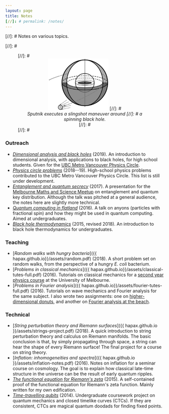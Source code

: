 ```yaml
---
layout: page
title: Notes
[//]: # permalink: /notes/
---
```


[//]: # Notes on various topics.

[//]: # <figure>
[//]: #    <div style="text-align:center"><img src ="/assets/bh-thermo-pics/kerrv3.png" width="45%" />
[//]: #    <figcaption><i>Sputnik executes a slingshot maneuver around
[//]: #    a spinning black hole.</i></figcaption>
[//]: #	</div>
[//]: #</figure>

### Outreach

- [*Dimensional analysis and black holes*](assets/dimensional-analysis.pdf) (2019). An introduction to dimensional analysis, with
  applications to black holes, for high school students. Given for the
  [UBC Metro Vancouver Physics Circle](https://outreach.phas.ubc.ca/events/metro-vancouver-physics-circle/).
- [*Physics circle problems*](assets/circle-probs.pdf)
(2018--19). High-school physics problems contributed to the UBC Metro Vancouver Physics Circle. This list is still under development.
- [*Entanglement and quantum secrecy*](assets/entanglement.md)
  (2017). A presentation for the
  [Melbourne Maths and Science Meetup](https://www.meetup.com/The-Melbourne-Maths-and-Science-Meetup/) 
  on entanglement and quantum key distribution.
  Although the talk was pitched at a general audience, the notes here
  are slightly more technical.
- [*Quantum computing in flatland*](assets/quasi-qcomp.md)
  (2016). A talk on anyons (particles with fractional spin) and how they
  might be used in quantum computing. Aimed at undergraduates.
- [*Black hole thermodynamics*](assets/bh-thermo.md)
  (2015, revised 2018). An introduction to black hole thermodynamics for undergraduates.

### Teaching

- [*Random walks with hungry bacteria*]({{
  hapax.github.io}}/assets/random.pdf) (2018). A short problem set
  on random walks, from the perspective of a hungry *E. coli*
  bacterium.
- [*Problems in classical mechanics*]({{
  hapax.github.io}}/assets/classical-tutes-full.pdf) (2016). Tutorials
  on classical mechanics for a
  [second year physics course](https://handbook.unimelb.edu.au/subjects/phyc20014)
  at the University of Melbourne.
- [*Problems in Fourier analysis*]({{
  hapax.github.io}}/assets/fourier-tutes-full.pdf) (2016). Tutorials
  on wave mechanics and Fourier analysis for the same subject. I also wrote two assignments: one on
  [higher-dimensional donuts]({{hapax.github.io}}/assets/physical-systems-a2.pdf),
  and another on
  [Fourier analysis at the beach]({{hapax.github.io}}/assets/physical-systems-a3.pdf).

### Technical

- [*String perturbation theory and Riemann surfaces*]({{
  hapax.github.io }}/assets/strings-project.pdf) (2018). A quick introduction
  to string perturbation theory and calculus on Riemann
  manifolds. The basic conclusion is that, by simply propagating
  through space, a string can hear the shape of every Riemann surface!
  The final project for a course on string theory.
- [*Inflation: inhomogeneities and spectra*]({{ hapax.github.io
  }}/assets/inflation-notes.pdf) (2016). Notes on inflation for a
  seminar course on cosmology. The goal is to explain how classical
  late-time structure in the universe can be the result of early
  quantum ripples.
- [*The functional equation for Riemann's zeta*](assets/zeta.md)
  (2015). A self-contained proof of the functional equation
  for Riemann's zeta function. Mainly written for my own edification.
- [*Time-travelling qubits*](/assets/ctc-qm.md) (2014). Undergraduate
  coursework project on quantum
  mechanics and closed timelike curves (CTCs). If they are consistent, CTCs are magical quantum doodads for finding fixed points.

